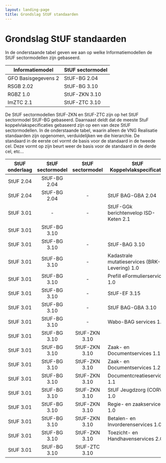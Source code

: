 ```yaml
---
layout: landing-page
title: Grondslag StUF standaarden
---
```

# Grondslag StUF standaarden

In de onderstaande tabel geven we aan op welke Informatiemodellen de StUF sectormodellen zijn gebaseerd.

| Informatiemodel | StUF sectormodel | 
| --- | --- |
| GFO Basisgegevens 2 | StUF-BG 2.04 |
| RSGB 2.02 | StUF-BG 3.10 |
| RGBZ 1.0 | StUF-ZKN 3.10 |
| ImZTC 2.1 | StUF-ZTC 3.10 |

De StUF sectormodellen StUF-ZKN en StUF-ZTC zijn op het StUF sectormodel StUF-BG gebaseerd. Daarnaast deldt dat de meeste StuF koppelvlakspecificaties gebaseerd zijn op een van deze StUF sectormodellen. In de onderstaande tabel, waarin alleen de VNG Realisatie standaarden zijn opgenomen, verduidelijken we die hierarchie. De standaard in de eerste cel vormt de basis voor de standaard in de tweede cel. Deze vormt op zijn beurt weer de basis voor de standaard in de derde cel, etc...

| StUF onderlaag | StUF sectormodel | StUF sectormodel | StUF Koppelvlakspecificatie |
| :-: | :-: | :-: | --- |
| StUF 2.04 | StUF-BG 2.04 |  |  |
| StUF 2.04 | StUF-BG 2.04 | - | StUF BAG-GBA 2.04 |
| StUF 3.01 | - | - | StUF-GGk berichtenvelop ISD-Keten 2.1 |
| StUF 3.01 | StUF-BG 3.10 |  |  |
| StUF 3.01 | StUF-BG 3.10 | - | StUF-BAG 3.10 |
| StUF 3.01 | StUF-BG 3.10 | - | Kadastrale mutatieservices (BRK-Levering) 1.0 |
| StUF 3.01 | StUF-BG 3.10 | - | Prefill eFormulierservices 1.0  |
| StUF 3.01 | StUF-BG 3.10 | - | StUF-EF 3.15 |
| StUF 3.01 | StUF-BG 3.10 | - | StUF BAG-GBA 3.10 |
| StUF 3.01 | StUF-BG 3.10 | - | Wabo-BAG services 1.0 |
| StUF 3.01 | StUF-BG 3.10 | StUF-ZKN 3.10 |   |
| StUF 3.01 | StUF-BG 3.10 | StUF-ZKN 3.10 | Zaak- en Documentservices 1.1 |
| StUF 3.01 | StUF-BG 3.10 | StUF-ZKN 3.10 | Zaak- en Documentservices 1.2 |
| StUF 3.01 | StUF-BG 3.10 | StUF-ZKN 3.10 | Documentcreatieservices 1.1 |
| StUF 3.01 | StUF-BG 3.10 | StUF-ZKN 3.10 | StUF Jeugdzorg (CORV) 1.0 |
| StUF 3.01 | StUF-BG 3.10 | StUF-ZKN 3.10 | Regie- en zaakservices 1.0 |
| StUF 3.01 | StUF-BG 3.10 | StUF-ZKN 3.10 | Betalen- en Invorderenservices 1.0 |
| StUF 3.01 | StUF-BG 3.10 | StUF-ZKN 3.10 | Toezicht- en Handhavenservices 2.0 |
| StUF 3.01 | StUF-BG 3.10 | StUF-ZTC 3.10 |   |
